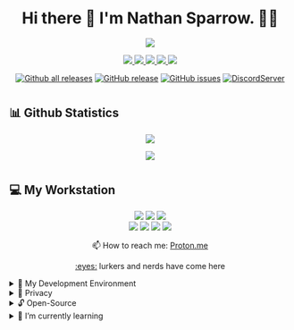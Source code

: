 <h1 align="center">Hi there 👋 I'm Nathan Sparrow. 👨‍💻</h1>

<!-- Typing SVG -->
<p align="center">
  <a href="https://github.com/DismalshadowX/readme-typing-svg"><img src="https://readme-typing-svg.herokuapp.com?color=%2336BCF7&size=22&center=true&vCenter=true&lines=Amateur+Developer.;Freelancer+from+Aguada,PR.;Focus+On+Technology...;Building+Computer+Hardwares...;Web+Development,+Networking;And+Mobile+Phones.;Linux+Administrator"></a>
</p>

<!-- Replace any text here if you don't like typing SVG
<p align="center">
  Just a rookie learning to code
</p>
-->

<!-- ## Social Badges -->
<p align="center">
<a href="https://www.linkedin.com/"><img src="https://img.shields.io/badge/linkedin-blue?style=for-the-badge&logo=linkedin&logoColor=white" />
<a href="https://discord.gg/CsfSnqsPq9"><img src="https://img.shields.io/badge/Discord-5865F2?style=for-the-badge&logo=discord&logoColor=white" />
<a href="https://www.twitch.tv/dismalshadowx"><img src="https://img.shields.io/badge/Twitch-9146FF?style=for-the-badge&logo=twitch&logoColor=white" />
<a href="https://steamcommunity.com/id/dismalshadow/"><img src="https://img.shields.io/badge/steam-%23000000.svg?style=for-the-badge&logo=steam&logoColor=white" />
<a rel="me" href="https://universeodon.com/@DismalShadow"><img src="https://img.shields.io/badge/-MASTODON-%232B90D9?style=for-the-badge&logo=mastodon&logoColor=white"/></a></p>
  
<!-- ## GitHub Badges -->
<div align="center">
  
[![Github all releases](https://img.shields.io/github/downloads/DismalShadowX/DismalShadowX/total.svg?style=for-the-badge)](https://GitHub.com/DismalShadowX/DismalShadowX/releases/)
[![GitHub release](https://img.shields.io/github/release/DismalShadowX/DismalShadowX.svg?style=for-the-badge)](https://GitHub.com/DismalShadowX/DismalShadowX/releases/)
[![GitHub issues](https://img.shields.io/github/issues/DismalShadowX/DismalShadowX.svg?style=for-the-badge)](https://GitHub.com/DismalShadowX/DismalShadowX/issues/)
[![DiscordServer](https://img.shields.io/discord/880895807878996068?label=Discord%20Server&logo=Discord&colorB=5865F2&style=for-the-badge&logoColor=white)](https://discord.com/invite/CsfSnqsPq9)
  
</div>
  
<!-- Line Break --><h1></h1>
  
<!-- Updated Github Stats -->
## 📊 Github Statistics<br/>
  <p align="center">
<a href="https://github.com/DismalShadowX/">
  <img src="https://github-readme-stats.vercel.app/api?username=DismalShadowX&show_icons=true&theme=radical&count_private=true&include_all_commits=true" />
    </a></p>
  <p align="center">
<a href="https://github.com/DismalShadowX/">
  <img src="https://github-readme-stats.vercel.app/api/top-langs/?username=DismalShadowX&layout=compact&theme=radical&langs_count=5" />
    </a></p>
<!-- Line Break --><h1></h1>
  
## 💻 My Workstation<br/>
  <p align="center">
  <img src="https://img.shields.io/badge/windows 11-blue?style=for-the-badge&logo=windows&logoColor=white" />
  <img src="https://img.shields.io/badge/AMD-Ryzen_5_5600G-red?style=for-the-badge&logo=amd&logoColor=white" />
  <img src="https://img.shields.io/badge/RAM-16GB-blue?style=for-the-badge&logoColor=white" /><br/>
  <img src="https://img.shields.io/badge/OpenWrt-00B5E2?style=for-the-badge&logo=OpenWrt&logoColor=white" />
  <img src="https://img.shields.io/badge/Linux-FCC624?style=for-the-badge&logo=linux&logoColor=black" />
  <img src="https://img.shields.io/badge/Tails%20-56347C?&style=for-the-badge&logo=tails&logoColor=white" />
  <img src="https://img.shields.io/static/v1?style=for-the-badge&message=Qubes+OS&color=3874D8&logo=Qubes+OS&logoColor=FFFFFF&label=" />
</p>
  
<p align="center">
  📫 How to reach me: <a href='mailto:DismalShadow@proton.me'>Proton.me</a>
</p>
<p align="center">
  <a href="#">:eyes:</a> lurkers and nerds have come here
</p>

<details>
<summary>📃 My Development Environment</summary><br/>

  <img src="https://img.shields.io/badge/Atom-66595C?style=for-the-badge&logo=Atom&logoColor=white" />
  <img src="https://img.shields.io/badge/powershell-5391FE?style=for-the-badge&logo=powershell&logoColor=white" />
  <img src="https://img.shields.io/badge/Apache-D22128?style=for-the-badge&logo=Apache&logoColor=white" />
  <img src="https://img.shields.io/badge/npm-CB3837?style=for-the-badge&logo=npm&logoColor=white" />
  <img src="https://img.shields.io/badge/powershell-5391FE?style=for-the-badge&logo=powershell&logoColor=white" />
  <img src="https://img.shields.io/badge/windows%20terminal-4D4D4D?style=for-the-badge&logo=windows%20terminal&logoColor=white" />
  
</details>

<details>
<summary> 🔏 Privacy</summary><br/>

<img src="https://img.shields.io/badge/Tor_Browser-7D4698?style=for-the-badge&logo=Tor-Browser&logoColor=white" />
 
</details>

<details>
<summary> 🔓 Open-Source</summary><br/>

Plceholders

</details>

<details> 
<summary> 🌱 I’m currently learning</summary><br/>

<img src="https://img.shields.io/badge/JavaScript-323330?style=for-the-badge&logo=javascript&logoColor=F7DF1E" />
<img src="https://img.shields.io/badge/HTML5-E34F26?style=for-the-badge&logo=html5&logoColor=white" />

</details>
  
<!--
**DismalShadowX/DismalShadowX** is a ✨ _special_ ✨ repository because its `README.md` (this file) appears on your GitHub profile.

Here are some ideas to get you started:

- 🔭 I’m currently working on ... Discord Bot

- 🌱 I’m currently learning ... <img src="https://img.shields.io/badge/JavaScript-323330?style=for-the-badge&logo=javascript&logoColor=F7DF1E" />
                                 <img src="https://img.shields.io/badge/HTML5-E34F26?style=for-the-badge&logo=html5&logoColor=white" />
<!--    
- 👯 I’m looking to collaborate on ...
- 🤔 I’m looking for help with ...
- 💬 Ask me about ...
- 📫 How to reach me: ...
- 😄 Pronouns: ...
- ⚡ Fun fact: ...
-->

